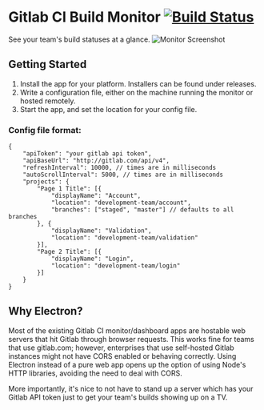# Gitlab CI Build Monitor [![Build Status](https://travis-ci.org/austinmckinley/electron-gitlab-ci-monitor.svg?branch=master)](https://travis-ci.org/austinmckinley/electron-gitlab-ci-monitor)
See your team's build statuses at a glance.
![Monitor Screenshot](https://i.imgur.com/9uqgfzA.png)

## Getting Started
1. Install the app for your platform. Installers can be found under releases.
1. Write a configuration file, either on the machine running the monitor or hosted remotely.
1. Start the app, and set the location for your config file.

### Config file format:
```
{
    "apiToken": "your gitlab api token",
    "apiBaseUrl": "http://gitlab.com/api/v4",
    "refreshInterval": 10000, // times are in milliseconds
    "autoScrollInterval": 5000, // times are in milliseconds
    "projects": {
        "Page 1 Title": [{
            "displayName": "Account",
            "location": "development-team/account",
            "branches": ["staged", "master"] // defaults to all branches
        }, {
            "displayName": "Validation",
            "location": "development-team/validation"
        }],
        "Page 2 Title": [{
            "displayName": "Login",
            "location": "development-team/login"
        }]
    }
}
```

## Why Electron?
Most of the existing Gitlab CI monitor/dashboard apps are hostable web servers that hit 
Gitlab through browser requests. This works fine for teams that use gitlab.com; however,
enterprises that use self-hosted Gitlab instances might not have CORS enabled or behaving 
correctly. Using Electron instead of a pure web app opens up the option of using Node's HTTP 
libraries, avoiding the need to deal with CORS.

More importantly, it's nice to not have to stand up a server which has your Gitlab API token
just to get your team's builds showing up on a TV.
